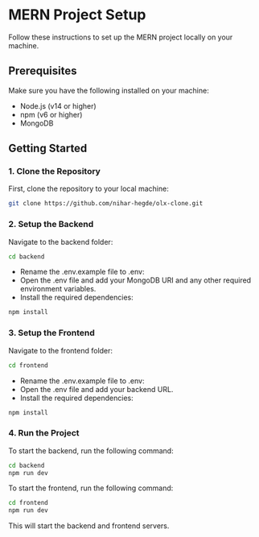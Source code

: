 # MERN Project Setup

Follow these instructions to set up the MERN project locally on your machine.

## Prerequisites

Make sure you have the following installed on your machine:

- Node.js (v14 or higher)
- npm (v6 or higher)
- MongoDB

## Getting Started

### 1. Clone the Repository

First, clone the repository to your local machine:

```bash
git clone https://github.com/nihar-hegde/olx-clone.git
```

### 2. Setup the Backend

Navigate to the backend folder:

```bash
cd backend
```

- Rename the .env.example file to .env:
- Open the .env file and add your MongoDB URI and any other required environment variables.
- Install the required dependencies:

```bash
npm install
```

### 3. Setup the Frontend

Navigate to the frontend folder:

```bash
cd frontend
```

- Rename the .env.example file to .env:
- Open the .env file and add your backend URL.
- Install the required dependencies:

```bash
npm install
```

### 4. Run the Project

To start the backend, run the following command:

```bash
cd backend
npm run dev
```

To start the frontend, run the following command:

```bash
cd frontend
npm run dev
```

This will start the backend and frontend servers.
